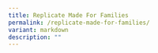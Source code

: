 ```yaml
---
title: Replicate Made For Families
permalink: /replicate-made-for-families/
variant: markdown
description: ""
---
```

